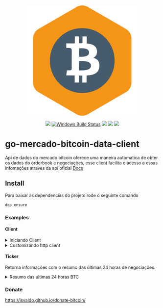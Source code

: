 <p align="center"><img src="docs/img/mkbtc.png" width="360"></p>
<p align="center">
  <a href="https://travis-ci.org/isvaldo/go-mercado-bitcoin-data-client"><img src="https://travis-ci.org/isvaldo/go-mercado-bitcoin-data-client.svg?branch=master"/></a>
  <a href="https://ci.appveyor.com/project/isvaldo/go-mercado-bitcoin-data-client"><img src="https://ci.appveyor.com/api/projects/status/github/isvaldo/go-mercado-bitcoin-data-client?svg=true&branch=master&passingText=Windows%20-%20OK&failingText=Windows%20-%20failed&pendingText=Windows%20-%20pending" alt="Windows Build Status"></a>
  <a href="https://goreportcard.com/report/github.com/isvaldo/go-mercado-bitcoin-data-client"><img src="https://goreportcard.com/badge/github.com/isvaldo/go-mercado-bitcoin-data-client" /></a>
  <a href="https://codeclimate.com/github/isvaldo/go-mercado-bitcoin-data-client/test_coverage"><img src="https://api.codeclimate.com/v1/badges/0003cc5bae42ebbbb8c9/test_coverage" /></a>
  <a href="https://codeclimate.com/github/isvaldo/go-mercado-bitcoin-data-client/maintainability"><img src="https://api.codeclimate.com/v1/badges/0003cc5bae42ebbbb8c9/maintainability" /></a>
  </p>



# go-mercado-bitcoin-data-client

Api de dados do mercado bitcoin oferece uma maneira automatica de obter os dados
do orderbook e negociações, esse client facilita o acesso a essas infomações atraves da api
oficial  <a href="https://www.mercadobitcoin.com.br/api-doc/">Docs</a>


## Install
Para baixar as dependencias do projeto rode o seguinte comando

```sh
dep ensure
``` 

### Examples


#### Client
<details>
<summary>Iniciando Client</summary>

```go
package main

import (
	"fmt"
	"github.com/isvaldo/go-mercado-bitcoin-data-client"
)

func main() {
	cli := marketbit.New("https://www.mercadobitcoin.net/api")
	fmt.Println(cli)
}
```
</details>
<details>

<summary>Customizando http client</summary>

```go
package main

import (
	"fmt"
	"github.com/isvaldo/go-mercado-bitcoin-data-client"
)

func main() {
	cli := marketbit.NewWithClient("https://www.mercadobitcoin.net/api",createHTTPClient(10,10))
	fmt.Println(cli)
}

func createHTTPClient(maxIdleConnections, requestTimeout int) *http.Client {
	return &http.Client{
		Transport: &http.Transport{
			MaxIdleConnsPerHost: maxIdleConnections,
		},
		Timeout: time.Duration(requestTimeout) * time.Second,
	}
}
```
</details>


#### Ticker
Retorna informações com o resumo das últimas 24 horas de negociações.


<details>
<summary>Resumo das ultimas 24 horas BTC</summary>

```go
package main

import (
	"fmt"
	"github.com/isvaldo/go-mercado-bitcoin-data-client"
)

func main() {
	cli := marketbit.New("https://www.mercadobitcoin.net/api")
	tickerItem, err := cli.GetTicker("btc") // btc, ltc, bch
	if err != nil {
		panic(err)
	}
	fmt.Println(tickerItem.Date)
	fmt.Println(tickerItem.Vol)
	fmt.Println(tickerItem.Sell)
	fmt.Println(tickerItem.Last)
	fmt.Println(tickerItem.Buy)
	fmt.Println(tickerItem.High)
	fmt.Println(tickerItem.Low)
}
```

<details>
<summary>Http Response</summary>

```javascript
'ticker': {
'high': 14481.47000000,
'low': 13706.00002000,
'vol': 443.73564488,
'last': 14447.01000000,
'buy': 14447.00100000,
'sell': 14447.01000000,
'date': 1502977646
}
```
</details>

<details>
<summary>Code Response</summary>
```sh
/tmp/___go_build_main_go #gosetup
1514840316
115.06076518
48550.00000000
48550.00000000
48400.00000000
49599.00000000
47500.00000000
```
</details>
</details>

### Donate

https://isvaldo.github.io/donate-bitcoin/